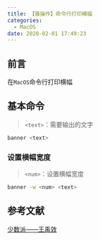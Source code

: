 ```yaml
---
title: 【骚操作】命令行打印横幅
categories:
  - MacOS
date: 2020-02-01 17:49:23
---
```


## 前言

在`MacOS`命令行打印横幅

<!-- more -->

## 基本命令

> `<text>`：需要输出的文字

``` sh
banner <text>
```

### 设置横幅宽度

> `<num>`：设置横幅宽度

``` sh
banner -w <num> <text>
```

## 参考文献

[少数派——王禹效](https://sspai.com/post/45534)

